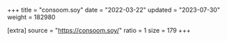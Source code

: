 +++
title = "consoom.soy"
date = "2022-03-22"
updated = "2023-07-30"
weight = 182980

[extra]
source = "https://consoom.soy/"
ratio = 1
size = 179
+++
